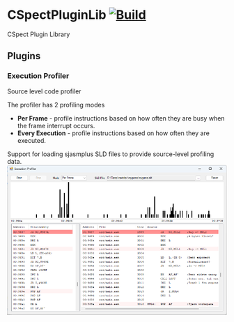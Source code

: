 # CSpectPluginLib [![Build](https://github.com/taylorza/CSpectPluginLib/actions/workflows/build.yml/badge.svg)](https://github.com/taylorza/CSpectPluginLib/actions/workflows/build.yml)
CSpect Plugin Library

## Plugins
### Execution Profiler
Source level code profiler

The profiler has 2 profiling modes
* **Per Frame** - profile instructions based on how often they are busy when the frame interrupt occurs.
* **Every Execution** - profile instructions based on how often they are executed.

Support for loading sjasmplus SLD files to provide source-level profiling data.
![Profiler](./Media/Profiler.png)

